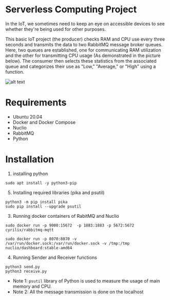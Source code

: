 # Serverless Computing Project

In the IoT, we sometimes need to keep an eye on accessible devices to see whether they're being used for other purposes.

This basic IoT project (the producer) checks RAM and CPU use every three seconds and transmits the data to two RabbitMQ message broker queues. Here, two queues are established, one for communicating RAM utilization and the other for transmitting CPU usage (As demonstrated in the picture below). The consumer then selects these statistics from the associated queue and categorizes their use as "Low," "Average," or "High" using a function.


![alt text](C:\Users\sikandar\Desktop\serverless-producer-consumer-master\serverless-producer-consumer-master\images)
# Requirements

- Ubuntu 20.04
- Docker and Docker Compose 
- Nuclio
- RabbitMQ
- Python

# Installation
1. installing python
```
sudo apt install -y python3-pip
```
5. Installing required libraries (pika and psutil)
``` 
python3 -m pip install pika 
sudo pip install --upgrade psutil
````
3. Running docker containers of RabitMQ and Nuclio
``` 
sudo docker run -p 9000:15672  -p 1883:1883 -p 5672:5672  cyrilix/rabbitmq-mqtt 

sudo docker run -p 8070:8070 -v /var/run/docker.sock:/var/run/docker.sock -v /tmp:/tmp nuclio/dashboard:stable-amd64
```
4. Running Sender and Receiver functions
```
python3 send.py
python3 receive.py
```
- Note 1: `psutil` library of Python is used to measure the usage of main memory and CPU.
- Note 2: All the message transmission is done on the localhost
